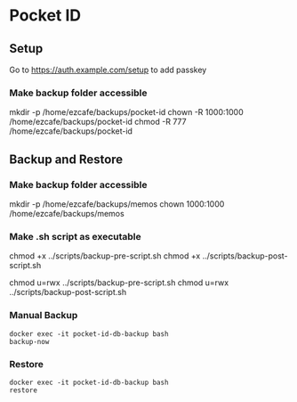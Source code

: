 # Pocket ID

## Setup

Go to https://auth.example.com/setup to add passkey

### Make backup folder accessible

mkdir -p /home/ezcafe/backups/pocket-id
chown -R 1000:1000 /home/ezcafe/backups/pocket-id
chmod -R 777 /home/ezcafe/backups/pocket-id

## Backup and Restore

### Make backup folder accessible

mkdir -p /home/ezcafe/backups/memos
chown 1000:1000 /home/ezcafe/backups/memos

### Make .sh script as executable

chmod +x ../scripts/backup-pre-script.sh
chmod +x ../scripts/backup-post-script.sh

chmod u=rwx ../scripts/backup-pre-script.sh
chmod u=rwx ../scripts/backup-post-script.sh

### Manual Backup

<!-- https://github.com/tiredofit/docker-db-backup -->

```
docker exec -it pocket-id-db-backup bash
backup-now
```

### Restore

```
docker exec -it pocket-id-db-backup bash
restore
```
